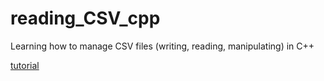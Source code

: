 # reading_CSV_cpp
Learning how to manage CSV files (writing, reading, manipulating) in C++

[tutorial](https://www.gormanalysis.com/blog/reading-and-writing-csv-files-with-cpp/)
